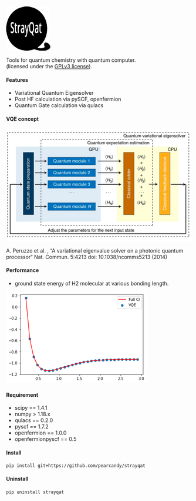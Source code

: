 
![strayqat_logo](https://github.com/pearcandy/strayqat/blob/master/img/logo.png?raw=true)

Tools for quantum chemistry with quantum computer.  
(licensed under the [GPLv3 license](https://github.com/pearcandy/strayqat/blob/master/LICENSE)).

#### Features
- Variational Quantum Eigensolver
- Post HF calculation via pySCF, openfermion
- Quantum Gate calculation via qulacs
 

#### VQE concept

![vqe_concept](https://github.com/pearcandy/strayqat/blob/master/img/VQE_concept.png?raw=true)

A. Peruzzo et al. , “A variational eigenvalue solver on a photonic quantum processor“ Nat. Commun. 5:4213 doi: 10.1038/ncomms5213 (2014)

#### Performance

- ground state energy of H2 molecular at various bonding length.

![strayqat_demo](https://github.com/pearcandy/strayqat/blob/master/img/demo_H2.png?raw=true)


#### Requirement
- scipy == 1.4.1
- numpy > 1.18.x
- qulacs == 0.2.0
- pyscf  == 1.7.2
- openfermion == 1.0.0
- openfermionpyscf == 0.5

#### Install 
```
pip install git+https://github.com/pearcandy/strayqat
```


#### Uninstall
```
pip uninstall strayqat
```
